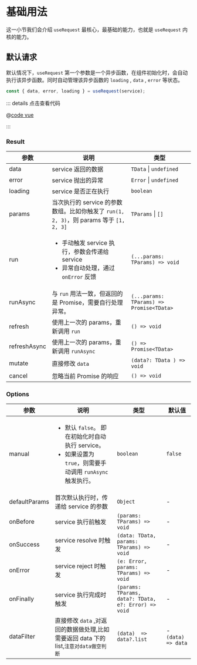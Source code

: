 # 基础用法

这一小节我们会介绍 `useRequest` 最核心，最基础的能力，也就是 `useRequest` 内核的能力。

## 默认请求

默认情况下，`useRequest` 第一个参数是一个异步函数，在组件初始化时，会自动执行该异步函数。同时自动管理该异步函数的 `loading` , `data` , `error` 等状态。

```js
const { data, error, loading } = useRequest(service);
```

<useRequest-basic-demo />

::: details 点击查看代码

@[code vue](./demo.vue)

:::

### Result

| 参数         | 说明                                                                                                     | 类型                                     |
| ------------ | -------------------------------------------------------------------------------------------------------- | ---------------------------------------- |
| data         | service 返回的数据                                                                                       | `TData` \| `undefined`                   |
| error        | service 抛出的异常                                                                                       | `Error` \| `undefined`                   |
| loading      | service 是否正在执行                                                                                     | `boolean`                                |
| params       | 当次执行的 service 的参数数组。比如你触发了 `run(1, 2, 3)`，则 params 等于 `[1, 2, 3]`                   | `TParams` \| `[]`                        |
| run          | <ul><li> 手动触发 service 执行，参数会传递给 service</li><li>异常自动处理，通过 `onError` 反馈</li></ul> | `(...params: TParams) => void`           |
| runAsync     | 与 `run` 用法一致，但返回的是 Promise，需要自行处理异常。                                                | `(...params: TParams) => Promise<TData>` |
| refresh      | 使用上一次的 params，重新调用 `run`                                                                      | `() => void`                             |
| refreshAsync | 使用上一次的 params，重新调用 `runAsync`                                                                 | `() => Promise<TData>`                   |
| mutate       | 直接修改 `data`                                                                                          | `(data?: TData ) => void`                |
| cancel       | 忽略当前 Promise 的响应                                                                                  | `() => void`                             |

### Options

| 参数          | 说明                                                                                                                              | 类型                                                 | 默认值              |
| ------------- | --------------------------------------------------------------------------------------------------------------------------------- | ---------------------------------------------------- | ------------------- |
| manual        | <ul><li> 默认 `false`。 即在初始化时自动执行 service。</li><li>如果设置为 `true`，则需要手动调用 `runAsync` 触发执行。 </li></ul> | `boolean`                                            | `false`             |
| defaultParams | 首次默认执行时，传递给 service 的参数                                                                                             | `Object`                                             | -                   |
| onBefore      | service 执行前触发                                                                                                                | `(params: TParams) => void`                          | -                   |
| onSuccess     | service resolve 时触发                                                                                                            | `(data: TData, params: TParams) => void`             | -                   |
| onError       | service reject 时触发                                                                                                             | `(e: Error, params: TParams) => void`                | -                   |
| onFinally     | service 执行完成时触发                                                                                                            | `(params: TParams, data?: TData, e?: Error) => void` | -                   |
| dataFilter    | 直接修改 `data` ,对返回的数据做处理,比如需要返回 data 下的 list,`注意对data做空判断`                                              | `(data)  => data?.list`                              | - `(data)  => data` |
